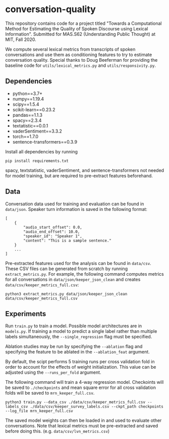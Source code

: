 # conversation-quality

This repository contains code for a project titled
"Towards a Computational Method for Estimating the Quality of Spoken
Discourse using Lexical Information".
Submitted for MAS.S62 (Understanding Public Thought) at MIT, Fall 2020.

We compute several lexical metrics from transcripts of spoken conversations
and use them as conditioning features to try to estimate conversation quality.
Special thanks to Doug Beeferman for providing the baseline code for
`utils/lexical_metrics.py` and `utils/responsivity.py`.


## Dependencies

* python==3.7+
* numpy==1.19.4
* scipy==1.5.4
* scikit-learn==0.23.2
* pandas==1.1.3
* spacy==2.3.4
* textatistic==0.0.1
* vaderSentiment==3.3.2
* torch==1.7.0
* sentence-transformers==0.3.9

Install all dependencies by running

```
pip install requirements.txt
```

spacy, textstatistic, vaderSentiment, and sentence-transformers not needed
for model training, but are required to pre-extract features beforehand.


## Data

Conversation data used for training and evaluation can be found in `data/json`.
Speaker turn information is saved in the following format:

```
[
    {
        "audio_start_offset": 0.0,
        "audio_end_offset": 10.0,
        "speaker_id": "Speaker 1",
        "content": "This is a sample sentence."
    }
    ...
]
```

Pre-extracted features used for the analysis can be found in `data/csv`.
These CSV files can be generated from scratch by running `extract_metrics.py`.
For example, the following command computes metrics for all conversations in
`data/json/keeper_json_clean` and creates `data/csv/keeper_metrics_full.csv`:

```
python3 extract_metrics.py data/json/keeper_json_clean data/csv/keeper_metrics_full.csv
```

## Experiments

Run `train.py` to train a model. Possible model architectures are in
`models.py`. If training a model to predict a single label rather than multiple
labels simultaneously, the `--single_regression` flag must be specified.

Ablation studies may be run by specifying the `--ablation` flag and
specifying the feature to be ablated in the `--ablation_feat` argument.

By default, the scipt performs 5 training runs per cross validation fold
in order to account for the effects of weight initialization. This value can
be adjusted using the `--runs_per_fold` argument.

The following command will train a 4-way regression model.
Checkoints will be saved to `./checkpoints` and mean square error for
all cross validation folds will be saved to `mrn_keeper_full.csv`.

```
python3 train.py --data_csv ./data/csv/keeper_metrics_full.csv --labels_csv ./data/csv/keeper_survey_labels.csv --ckpt_path checkpoints --log_file mrn_keeper_full.csv
```

The saved model weights can then be loaded in and used to evaluate other
conversations. Note that lexical metrics must be pre-extracted and saved
before doing this. (e.g. `data/csv/lvn_metrics.csv`)


